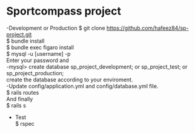 # Sportcompass project

-Development or Production
$ git clone https://github.com/hafeez84/sp-project.git <br/>
$ bundle install <br/>
$ bundle exec figaro install <br/>
$ mysql -u [username] -p <br/>
Enter your password and <br/>
-mysql> create database sp_project_development; or sp_project_test; or sp_project_production; <br/>
create the database according to your enviroment. <br/>
-Update config/application.yml and config/database.yml file. <br/>
$ rails routes <br/>
And finally  <br/>
$ rails s <br/>

- Test <br/>
$ rspec
